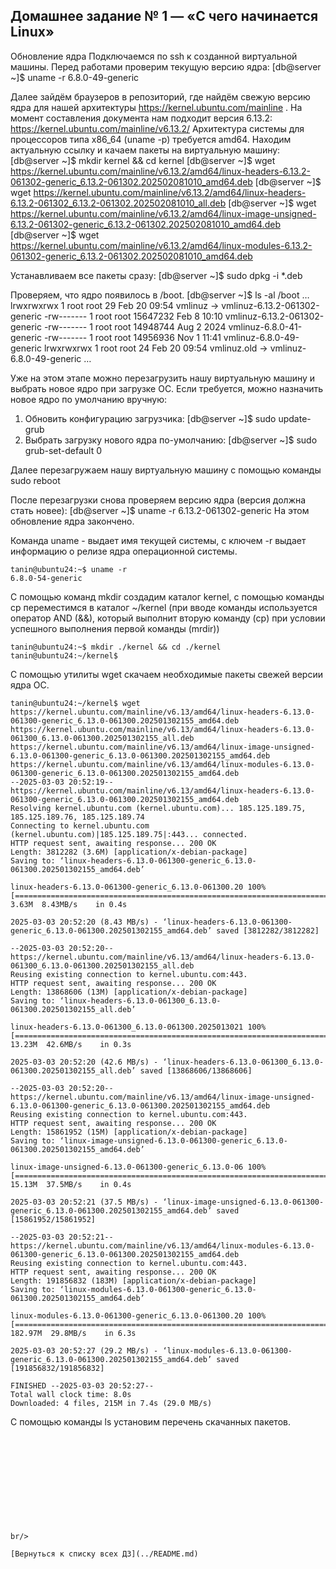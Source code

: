 ## Домашнее задание № 1 — «С чего начинается Linux»

Обновление ядра
Подключаемся по ssh к созданной виртуальной машины.
Перед работами проверим текущую версию ядра:
[db@server ~]$ uname -r
6.8.0-49-generic

Далее зайдём браузеров в репозиторий, где найдём свежую версию ядра для нашей архитектуры https://kernel.ubuntu.com/mainline .
На момент составления документа нам подходит версия 6.13.2: https://kernel.ubuntu.com/mainline/v6.13.2/ 
Архитектура системы для процессоров типа x86_64 (uname -p) требуется amd64.
Находим актуальную ссылку и качаем пакеты на виртуальную машину:
[db@server ~]$ mkdir kernel && cd kernel
[db@server ~]$ wget https://kernel.ubuntu.com/mainline/v6.13.2/amd64/linux-headers-6.13.2-061302-generic_6.13.2-061302.202502081010_amd64.deb
[db@server ~]$ wget https://kernel.ubuntu.com/mainline/v6.13.2/amd64/linux-headers-6.13.2-061302_6.13.2-061302.202502081010_all.deb
[db@server ~]$ wget https://kernel.ubuntu.com/mainline/v6.13.2/amd64/linux-image-unsigned-6.13.2-061302-generic_6.13.2-061302.202502081010_amd64.deb
[db@server ~]$ wget https://kernel.ubuntu.com/mainline/v6.13.2/amd64/linux-modules-6.13.2-061302-generic_6.13.2-061302.202502081010_amd64.deb

Устанавливаем все пакеты сразу:
[db@server ~]$ sudo dpkg -i *.deb 

Проверяем, что ядро появилось в /boot.
[db@server ~]$ ls -al /boot
…
lrwxrwxrwx  1 root root       29 Feb 20 09:54 vmlinuz -> vmlinuz-6.13.2-061302-generic
-rw-------  1 root root 15647232 Feb  8 10:10 vmlinuz-6.13.2-061302-generic
-rw-------  1 root root 14948744 Aug  2  2024 vmlinuz-6.8.0-41-generic
-rw-------  1 root root 14956936 Nov  1 11:41 vmlinuz-6.8.0-49-generic
lrwxrwxrwx  1 root root       24 Feb 20 09:54 vmlinuz.old -> vmlinuz-6.8.0-49-generic
… 

Уже на этом этапе можно перезагрузить нашу виртуальную машину и выбрать новое ядро при загрузке ОС. 
Если требуется, можно назначить новое ядро по умолчанию вручную:
1) Обновить конфигурацию загрузчика:
[db@server ~]$ sudo update-grub
2) Выбрать загрузку нового ядра по-умолчанию:
   	[db@server ~]$ sudo grub-set-default 0

Далее перезагружаем нашу виртуальную машину с помощью команды sudo reboot

После перезагрузки снова проверяем версию ядра (версия должна стать новее):
[db@server ~]$ uname -r 
6.13.2-061302-generic
На этом обновление ядра закончено.


Команда uname - выдает имя текущей системы, с ключем -r выдает информацию о релизе ядра операционной системы.

```console
tanin@ubuntu24:~$ uname -r
6.8.0-54-generic
```

С помощью команд mkdir создадим каталог kernel, с помощью команды cp переместимся в каталог ~/kernel (при вводе команды используется оператор AND (&&), который выполнит вторую команду (cp) при условии успешного выполнения первой команды (mrdir))

```console
tanin@ubuntu24:~$ mkdir ./kernel && cd ./kernel
tanin@ubuntu24:~/kernel$
```

С помощью утилиты wget скачаем необходимые пакеты свежей версии ядра ОС. 

```console
tanin@ubuntu24:~/kernel$ wget https://kernel.ubuntu.com/mainline/v6.13/amd64/linux-headers-6.13.0-061300-generic_6.13.0-061300.202501302155_amd64.deb https://kernel.ubuntu.com/mainline/v6.13/amd64/linux-headers-6.13.0-061300_6.13.0-061300.202501302155_all.deb https://kernel.ubuntu.com/mainline/v6.13/amd64/linux-image-unsigned-6.13.0-061300-generic_6.13.0-061300.202501302155_amd64.deb https://kernel.ubuntu.com/mainline/v6.13/amd64/linux-modules-6.13.0-061300-generic_6.13.0-061300.202501302155_amd64.deb
--2025-03-03 20:52:19--  https://kernel.ubuntu.com/mainline/v6.13/amd64/linux-headers-6.13.0-061300-generic_6.13.0-061300.202501302155_amd64.deb
Resolving kernel.ubuntu.com (kernel.ubuntu.com)... 185.125.189.75, 185.125.189.76, 185.125.189.74
Connecting to kernel.ubuntu.com (kernel.ubuntu.com)|185.125.189.75|:443... connected.
HTTP request sent, awaiting response... 200 OK
Length: 3812282 (3.6M) [application/x-debian-package]
Saving to: ‘linux-headers-6.13.0-061300-generic_6.13.0-061300.202501302155_amd64.deb’

linux-headers-6.13.0-061300-generic_6.13.0-061300.20 100%[===================================================================================================================>]   3.63M  8.43MB/s    in 0.4s

2025-03-03 20:52:20 (8.43 MB/s) - ‘linux-headers-6.13.0-061300-generic_6.13.0-061300.202501302155_amd64.deb’ saved [3812282/3812282]

--2025-03-03 20:52:20--  https://kernel.ubuntu.com/mainline/v6.13/amd64/linux-headers-6.13.0-061300_6.13.0-061300.202501302155_all.deb
Reusing existing connection to kernel.ubuntu.com:443.
HTTP request sent, awaiting response... 200 OK
Length: 13868606 (13M) [application/x-debian-package]
Saving to: ‘linux-headers-6.13.0-061300_6.13.0-061300.202501302155_all.deb’

linux-headers-6.13.0-061300_6.13.0-061300.2025013021 100%[===================================================================================================================>]  13.23M  42.6MB/s    in 0.3s

2025-03-03 20:52:20 (42.6 MB/s) - ‘linux-headers-6.13.0-061300_6.13.0-061300.202501302155_all.deb’ saved [13868606/13868606]

--2025-03-03 20:52:20--  https://kernel.ubuntu.com/mainline/v6.13/amd64/linux-image-unsigned-6.13.0-061300-generic_6.13.0-061300.202501302155_amd64.deb
Reusing existing connection to kernel.ubuntu.com:443.
HTTP request sent, awaiting response... 200 OK
Length: 15861952 (15M) [application/x-debian-package]
Saving to: ‘linux-image-unsigned-6.13.0-061300-generic_6.13.0-061300.202501302155_amd64.deb’

linux-image-unsigned-6.13.0-061300-generic_6.13.0-06 100%[===================================================================================================================>]  15.13M  37.5MB/s    in 0.4s

2025-03-03 20:52:21 (37.5 MB/s) - ‘linux-image-unsigned-6.13.0-061300-generic_6.13.0-061300.202501302155_amd64.deb’ saved [15861952/15861952]

--2025-03-03 20:52:21--  https://kernel.ubuntu.com/mainline/v6.13/amd64/linux-modules-6.13.0-061300-generic_6.13.0-061300.202501302155_amd64.deb
Reusing existing connection to kernel.ubuntu.com:443.
HTTP request sent, awaiting response... 200 OK
Length: 191856832 (183M) [application/x-debian-package]
Saving to: ‘linux-modules-6.13.0-061300-generic_6.13.0-061300.202501302155_amd64.deb’

linux-modules-6.13.0-061300-generic_6.13.0-061300.20 100%[===================================================================================================================>] 182.97M  29.8MB/s    in 6.3s

2025-03-03 20:52:27 (29.2 MB/s) - ‘linux-modules-6.13.0-061300-generic_6.13.0-061300.202501302155_amd64.deb’ saved [191856832/191856832]

FINISHED --2025-03-03 20:52:27--
Total wall clock time: 8.0s
Downloaded: 4 files, 215M in 7.4s (29.0 MB/s)
```

С помощью команды ls установим перечень скачанных пакетов.

```console











br/>

[Вернуться к списку всех ДЗ](../README.md)
